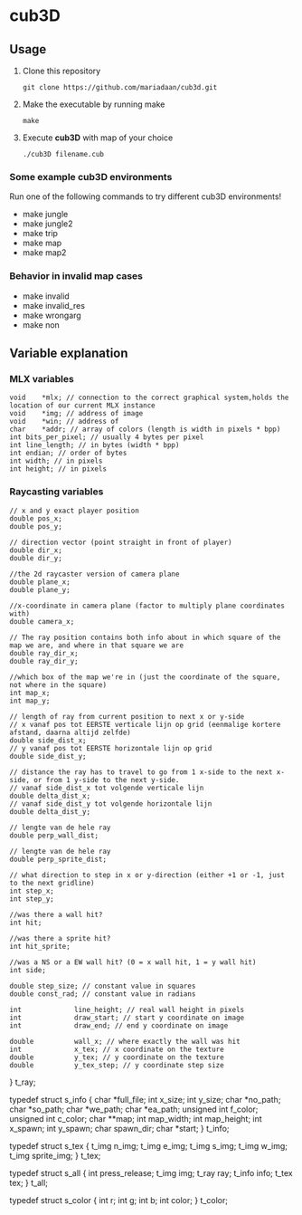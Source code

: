 
# cub3D

## Usage
1. Clone this repository
   ```console
   git clone https://github.com/mariadaan/cub3d.git
   ```
2. Make the executable by running make
   ```console
   make
   ```
3. Execute **cub3D** with map of your choice
   ```console
   ./cub3D filename.cub
   ```

### Some example cub3D environments
Run one of the following commands to try different cub3D environments! 
- make jungle
- make jungle2
- make trip
- make map
- make map2

### Behavior in invalid map cases
- make invalid
- make invalid_res
- make wrongarg
- make non

## Variable explanation

### MLX variables 
	void	*mlx; // connection to the correct graphical system,holds the location of our current MLX instance
	void	*img; // address of image
	void	*win; // address of
	char	*addr; // array of colors (length is width in pixels * bpp)
	int	bits_per_pixel; // usually 4 bytes per pixel
	int	line_length; // in bytes (width * bpp)
	int	endian; // order of bytes
	int	width; // in pixels
	int	height; // in pixels

### Raycasting variables 
	// x and y exact player position
	double pos_x;
	double pos_y;

	// direction vector (point straight in front of player)
	double dir_x;
	double dir_y;

	//the 2d raycaster version of camera plane
	double plane_x;
	double plane_y;

	//x-coordinate in camera plane (factor to multiply plane coordinates with)
	double camera_x;

	// The ray position contains both info about in which square of the map we are, and where in that square we are
	double ray_dir_x;
	double ray_dir_y;

	//which box of the map we're in (just the coordinate of the square, not where in the square)
	int map_x;
	int map_y;

	// length of ray from current position to next x or y-side
	// x vanaf pos tot EERSTE verticale lijn op grid (eenmalige kortere afstand, daarna altijd zelfde)
	double side_dist_x;
	// y vanaf pos tot EERSTE horizontale lijn op grid
	double side_dist_y;

	// distance the ray has to travel to go from 1 x-side to the next x-side, or from 1 y-side to the next y-side.
	// vanaf side_dist_x tot volgende verticale lijn
	double delta_dist_x;
	// vanaf side_dist_y tot volgende horizontale lijn
	double delta_dist_y;

	// lengte van de hele ray
	double perp_wall_dist;

	// lengte van de hele ray
	double perp_sprite_dist;

	// what direction to step in x or y-direction (either +1 or -1, just to the next gridline)
	int step_x;
	int step_y;

	//was there a wall hit?
	int hit;

	//was there a sprite hit?
	int hit_sprite;

	//was a NS or a EW wall hit? (0 = x wall hit, 1 = y wall hit)
	int side;

	double step_size; // constant value in squares
	double const_rad; // constant value in radians

	int				line_height; // real wall height in pixels
	int				draw_start; // start y coordinate on image
	int				draw_end; // end y coordinate on image

	double 			wall_x; // where exactly the wall was hit
	int				x_tex; // x coordinate on the texture
	double			y_tex; // y coordinate on the texture
	double			y_tex_step; // y coordinate step size
}		t_ray;

typedef struct s_info
{
	char			*full_file;
	int				x_size;
	int				y_size;
	char			*no_path;
	char			*so_path;
	char			*we_path;
	char			*ea_path;
	unsigned int	f_color;
	unsigned int	c_color;
	char			**map;
	int				map_width;
	int				map_height;
	int				x_spawn;
	int				y_spawn;
	char			spawn_dir;
	char			*start;
}				t_info;

typedef struct s_tex
{
	t_img			n_img;
	t_img			e_img;
	t_img			s_img;
	t_img			w_img;
	t_img			sprite_img;
}				t_tex;

typedef struct s_all {
	int				press_release;
	t_img			img;
	t_ray			ray;
	t_info			info;
	t_tex			tex;
}			t_all;

typedef struct s_color {
	int				r;
	int				g;
	int				b;
	int				color;
}				t_color;
